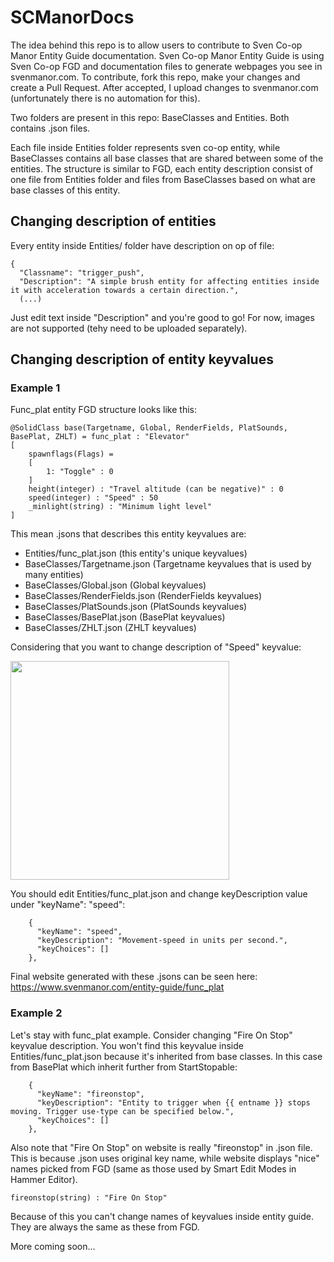 # SCManorDocs

The idea behind this repo is to allow users to contribute to Sven Co-op Manor Entity Guide documentation.
Sven Co-op Manor Entity Guide is using Sven Co-op FGD and documentation files to generate webpages you see in svenmanor.com.
To contribute, fork this repo, make your changes and create a Pull Request. After accepted, I upload changes to svenmanor.com (unfortunately there is no automation for this).

Two folders are present in this repo: BaseClasses and Entities. Both contains .json files. 

Each file inside Entities folder represents sven co-op entity, while BaseClasses contains all base classes that are shared between some of the entities.
The structure is similar to FGD, each entity description consist of one file from Entities folder and files from BaseClasses based on what are base classes of this entity.

## Changing description of entities
Every entity inside Entities/ folder have description on op of file:
```
{
  "Classname": "trigger_push",
  "Description": "A simple brush entity for affecting entities inside it with acceleration towards a certain direction.",
  (...)
```
Just edit text inside "Description" and you're good to go! For now, images are not supported (tehy need to be uploaded separately).

## Changing description of entity keyvalues
### Example 1
Func_plat entity FGD structure looks like this:
```
@SolidClass base(Targetname, Global, RenderFields, PlatSounds, BasePlat, ZHLT) = func_plat : "Elevator"
[
	spawnflags(Flags) =
	[
		1: "Toggle" : 0
	]
	height(integer) : "Travel altitude (can be negative)" : 0
	speed(integer) : "Speed" : 50
	_minlight(string) : "Minimum light level"
]
```

This mean .jsons that describes this entity keyvalues are: 
* Entities/func_plat.json  	(this entity's unique keyvalues)
* BaseClasses/Targetname.json	(Targetname keyvalues that is used by many entities)
* BaseClasses/Global.json 	(Global keyvalues)
* BaseClasses/RenderFields.json	(RenderFields keyvalues)
* BaseClasses/PlatSounds.json	(PlatSounds keyvalues)
* BaseClasses/BasePlat.json	(BasePlat keyvalues)
* BaseClasses/ZHLT.json		(ZHLT keyvalues)

Considering that you want to change description of "Speed" keyvalue:

<img src="https://github.com/CodeCaster28/SCManorDocs/assets/16106194/7d26c4f7-0a0a-4571-9908-c47908226169.png" width="350">

You should edit Entities/func_plat.json and change keyDescription value under "keyName": "speed":
```
    {
      "keyName": "speed",
      "keyDescription": "Movement-speed in units per second.",
      "keyChoices": []
    },
```


Final website generated with these .jsons can be seen here: https://www.svenmanor.com/entity-guide/func_plat

### Example 2
Let's stay with func_plat example. Consider changing "Fire On Stop" keyvalue description. You won't find this keyvalue inside Entities/func_plat.json because it's inherited from base classes.
In this case from BasePlat which inherit further from StartStopable:
```
    {
      "keyName": "fireonstop",
      "keyDescription": "Entity to trigger when {{ entname }} stops moving. Trigger use-type can be specified below.",
      "keyChoices": []
    },
```
Also note that "Fire On Stop" on website is really "fireonstop" in .json file. 
This is because .json uses original key name, while website displays "nice" names picked from FGD (same as those used by Smart Edit Modes in Hammer Editor).
```
fireonstop(string) : "Fire On Stop"
```
Because of this you can't change names of keyvalues inside entity guide. They are always the same as these from FGD.


More coming soon...


